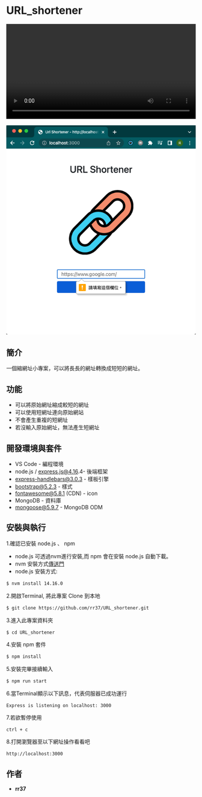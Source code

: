 # URL_shortener

<video width="100%" height="auto" controls>
    <source src="./public/image/demo.mov" type="video/mp4">
</video>

![Screenshot of URL_shortener](./public/image/lock_empty_submit.png)

## 簡介

一個縮網址小專案，可以將長長的網址轉換成短短的網址。

## 功能

- 可以將原始網址縮成較短的網址
- 可以使用短網址連向原始網站
- 不會產生重複的短網址
- 若沒輸入原始網址，無法產生短網址

## 開發環境與套件

* VS Code - 編程環境
* node.js / express.js@4.16.4- 後端框架
* express-handlebars@3.0.3 - 樣板引擎
* bootstrap@5.2.3 - 樣式
* fontawesome@5.8.1 (CDN) - icon
* MongoDB - 資料庫
* mongoose@5.9.7 - MongoDB ODM

## 安裝與執行

1.確認已安裝 node.js 、 npm

  - node.js 可透過nvm進行安裝,而 npm 會在安裝 node.js 自動下載。
  - nvm 安裝方式[傳送門](https://github.com/creationix/nvm)
  - node.js 安裝方式:
  ```bash
  $ nvm install 14.16.0
  ```

2.開啟Terminal, 將此專案 Clone 到本地

  ```bash
  $ git clone https://github.com/rr37/URL_shortener.git
  ```

3.進入此專案資料夾

  ```bash
  $ cd URL_shortener
  ```

4.安裝 npm 套件

  ```bash
  $ npm install
  ```

5.安裝完畢接續輸入

  ```bash
  $ npm run start
  ```

6.當Terminal顯示以下訊息，代表伺服器已成功運行

  ```
  Express is listening on localhost: 3000
  ```

7.若欲暫停使用

  ```
  ctrl + c
  ```

8.打開瀏覽器至以下網址操作看看吧

  ```
  http://localhost:3000
  ```

## 作者

* **rr37** 